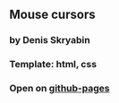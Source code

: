 ##  Mouse cursors
### by Denis Skryabin

###  Template: html, css

### Open on [github-pages](https://sden4.github.io/cursors/)